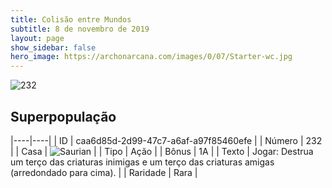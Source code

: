 ```yaml
---
title: Colisão entre Mundos
subtitle: 8 de novembro de 2019
layout: page
show_sidebar: false
hero_image: https://archonarcana.com/images/0/07/Starter-wc.jpg
---
```


![232](https://cdn.keyforgegame.com/media/card_front/pt/452_232_JWR7M8XWHQ5Q_pt.png)

## Superpopulação

|----|----|
| ID | caa6d85d-2d99-47c7-a6af-a97f85460efe |
| Número | 232 |
| Casa | ![Saurian](https://archonarcana.com/images/thumb/9/9e/Saurian_P.png/22px-Saurian_P.png "Sauro") |
| Tipo | Ação |
| Bônus | 1A |
| Texto | Jogar: Destrua um terço das criaturas inimigas e um terço das criaturas amigas (arredondado para cima). |
| Raridade | Rara |
